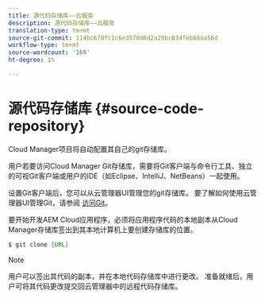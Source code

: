```yaml
---
title: 源代码存储库——云服务
description: 源代码存储库——云服务
translation-type: tm+mt
source-git-commit: 114bc678fc1c6e3570d6d2a29bc034feb68aa56d
workflow-type: tm+mt
source-wordcount: '169'
ht-degree: 1%

---
```



# 源代码存储库 {#source-code-repository}

Cloud Manager项目将自动配置其自己的git存储库。

用户若要访问Cloud Manager Git存储库，需要将Git客户端与命令行工具、独立的可视Git客户端或用户的IDE（如Eclipse、IntelliJ、NetBeans）一起使用。

设置Git客户端后，您可以从云管理器UI管理您的git存储库。 要了解如何使用云管理器UI管理Git，请参阅 [访问Git](/help/implementing/cloud-manager/accessing-git.md)。

要开始开发AEM Cloud应用程序，必须将应用程序代码的本地副本从Cloud Manager存储库签出到其本地计算机上要创建存储库的位置。

```java
$ git clone {URL}
```

>[!NOTE]
>
> 用户可以签出其代码的副本，并在本地代码存储库中进行更改。 准备就绪后，用户可将其代码更改提交回云管理器中的远程代码存储库。
